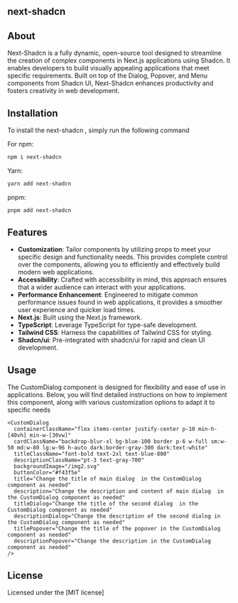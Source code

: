 ## next-shadcn

## About

Next-Shadcn is a fully dynamic, open-source tool designed to streamline the creation of complex components in Next.js applications using Shadcn. It enables developers to build visually appealing applications that meet specific requirements. Built on top of the Dialog, Popover, and Menu components from Shadcn UI, Next-Shadcn enhances productivity and fosters creativity in web development.

## Installation

To install the next-shadcn , simply run the following command

For npm:

```bash
npm i next-shadcn
```

Yarn:

```bash
yarn add next-shadcn
```

pnpm:

```bash
pnpm add next-shadcn
```

## Features

- **Customization**: Tailor components by utilizing props to meet your specific design and functionality needs. This provides complete control over the components, allowing you to efficiently and effectively build modern web applications.
- **Accessibility**: Crafted with accessibility in mind, this approach ensures that a wider audience can interact with your applications.
- **Performance Enhancement**: Engineered to mitigate common performance issues found in web applications, it provides a smoother user experience and quicker load times.
- **Next.js**: Built using the Next.js framework.
- **TypeScript**: Leverage TypeScript for type-safe development.
- **Tailwind CSS**: Harness the capabilities of Tailwind CSS for styling.
- **Shadcn/ui**: Pre-integrated with shadcn/ui for rapid and clean UI development.

## Usage

The CustomDialog component is designed for flexibility and ease of use in applications. Below, you will find detailed instructions on how to implement this component, along with various customization options to adapt it to specific needs

```
<CustomDialog
  containerClassName="flex items-center justify-center p-10 min-h-[40vh] min-w-[30vw]"
  cardClassName="backdrop-blur-xl bg-blue-100 border p-6 w-full sm:w-50 md:w-80 lg:w-96 h-auto dark:border-gray-300 dark:text-white"
  titleClassName="font-bold text-2xl text-blue-800"
  descriptionClassName="pt-3 text-gray-700"
  backgroundImage="/img2.svg"
  buttonColor="#f43f5e"
  title="Change the title of main dialog  in the CustomDialog component as needed"
  description="Change the description and content of main dialog  in the CustomDialog component as needed"
  titleDialog="Change the title of the second dialog  in the CustomDialog component as needed"
  descriptionDialog="Change the description of the second dialog in the CustomDialog component as needed"
  titlePopover="Change the title of the popover in the CustomDialog component as needed"
  descriptionPopover="Change the description in the CustomDialog component as needed"
/>
```

## License

Licensed under the [MIT license]
